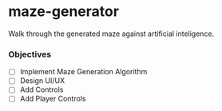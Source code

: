 # maze-generator
Walk through the generated maze against artificial inteligence.

### Objectives

- [ ] Implement Maze Generation Algorithm
- [ ] Design UI/UX
- [ ] Add Controls
- [ ] Add Player Controls
